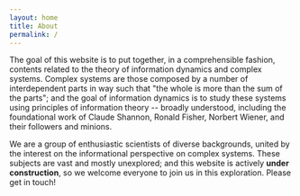 ```yaml
---
layout: home
title: About
permalink: /
---
```


The goal of this website is to put together, in a comprehensible fashion, contents related to the theory of information dynamics and complex systems. Complex systems are those composed by a number of interdependent parts in way such that "the whole is more than the sum of the parts"; and the goal of information dynamics is to study these systems using principles of information theory -- broadly understood, including the foundational work of Claude Shannon, Ronald Fisher, Norbert Wiener, and their followers and minions.

We are a group of enthusiastic scientists of diverse backgrounds, united by the interest on the informational perspective on complex systems. These subjects are vast and mostly unexplored; and this website is actively **under construction**, so we welcome everyone to join us in this exploration. Please get in touch!

